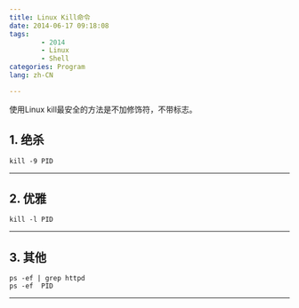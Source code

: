 ```yaml
---
title: Linux Kill命令
date: 2014-06-17 09:18:08
tags:
        - 2014
        - Linux
        - Shell
categories: Program
lang: zh-CN

---
```

使用Linux kill最安全的方法是不加修饰符，不带标志。

<!-- more -->
## **1. 绝杀** ##
```
kill -9 PID
```

----------
## **2. 优雅** ##
```
kill -l PID
```

----------

## **3. 其他** ##
```
ps -ef | grep httpd
ps -ef  PID
```

----------
